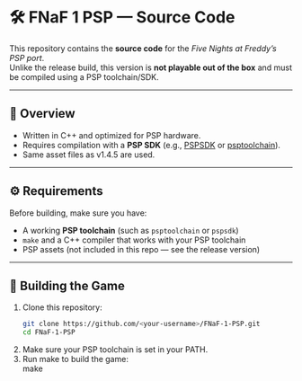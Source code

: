 # 🛠️ FNaF 1 PSP — Source Code  

This repository contains the **source code** for the *Five Nights at Freddy’s PSP port*.  
Unlike the release build, this version is **not playable out of the box** and must be compiled using a PSP toolchain/SDK.  

---

## 📌 Overview
- Written in C++ and optimized for PSP hardware.  
- Requires compilation with a **PSP SDK** (e.g., [PSPSDK](https://github.com/pspdev/pspsdk) or [psptoolchain](https://github.com/pspdev/psptoolchain)).  
- Same asset files as v1.4.5 are used.  

---

## ⚙️ Requirements
Before building, make sure you have:  
- A working **PSP toolchain** (such as `psptoolchain` or `pspsdk`)  
- `make` and a C++ compiler that works with your PSP toolchain  
- PSP assets (not included in this repo — see the release version)  

---

## 🚀 Building the Game
1. Clone this repository:  
   ```bash
   git clone https://github.com/<your-username>/FNaF-1-PSP.git
   cd FNaF-1-PSP
 2. Make sure your PSP toolchain is set in your PATH.
 3. Run make to build the game:  
make

